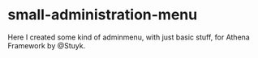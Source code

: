 # small-administration-menu
Here I created some kind of adminmenu, with just basic stuff, for Athena Framework by @Stuyk.
